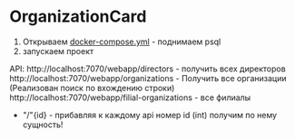 # OrganizationCard

1. Открываем [docker-compose.yml](docker-compose.yml) - поднимаем psql
2. запускаем проект

API:
http://localhost:7070/webapp/directors - получить всех директоров
http://localhost:7070/webapp/organizations - Получить все организации (Реализован поиск по вхождению строки)
http://localhost:7070/webapp/filial-organizations - все филиалы

+ "/"{id}  - прибавляя к каждому api номер id (int) получим по нему сущность!  
